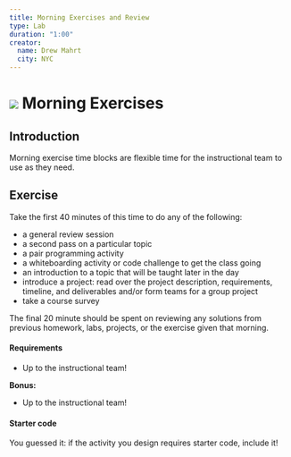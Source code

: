 ```yaml
---
title: Morning Exercises and Review
type: Lab
duration: "1:00"
creator:
  name: Drew Mahrt
  city: NYC
---
```


# ![](https://ga-dash.s3.amazonaws.com/production/assets/logo-9f88ae6c9c3871690e33280fcf557f33.png) Morning Exercises 

## Introduction

Morning exercise time blocks are flexible time for the instructional team to use as they need.

## Exercise

Take the first 40 minutes of this time to do any of the following:

- a general review session
- a second pass on a particular topic
- a pair programming activity
- a whiteboarding activity or code challenge to get the class going
- an introduction to a topic that will be taught later in the day
- introduce a project: read over the project description, requirements, timeline, and deliverables and/or form teams for a group project
- take a course survey

The final 20 minute should be spent on reviewing any solutions from previous homework, labs, projects, or the exercise given that morning.

#### Requirements

- Up to the instructional team!

**Bonus:**
- Up to the instructional team!

#### Starter code

You guessed it: if the activity you design requires starter code, include it!
